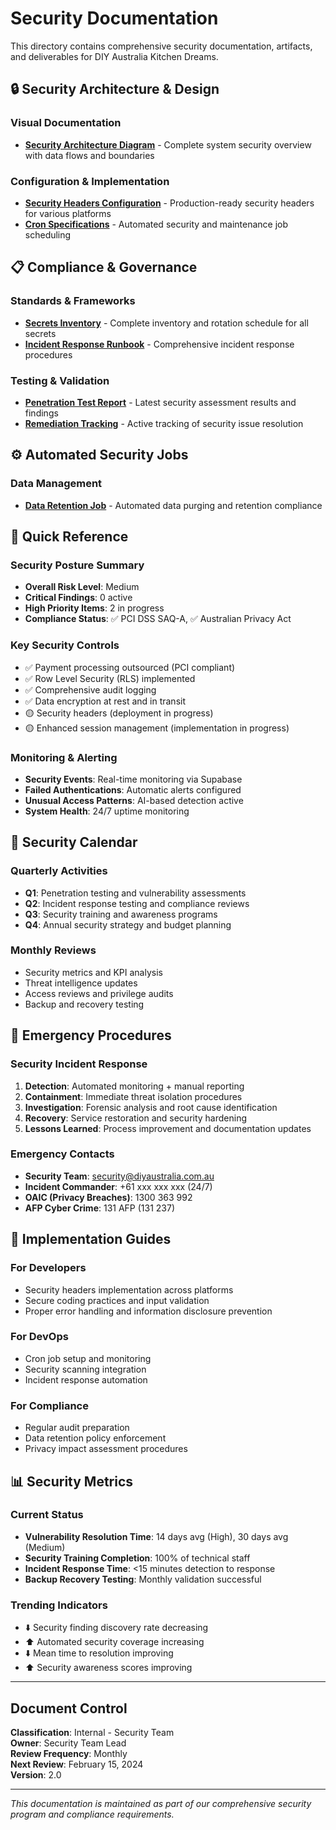 # Security Documentation

This directory contains comprehensive security documentation, artifacts, and deliverables for DIY Australia Kitchen Dreams.

## 🔒 Security Architecture & Design

### Visual Documentation
- **[Security Architecture Diagram](./security-architecture-diagram.png)** - Complete system security overview with data flows and boundaries

### Configuration & Implementation  
- **[Security Headers Configuration](./security-headers-config.ts)** - Production-ready security headers for various platforms
- **[Cron Specifications](./cron-specifications.md)** - Automated security and maintenance job scheduling

## 📋 Compliance & Governance

### Standards & Frameworks
- **[Secrets Inventory](./secrets-inventory.md)** - Complete inventory and rotation schedule for all secrets
- **[Incident Response Runbook](./incident-response-runbook.md)** - Comprehensive incident response procedures

### Testing & Validation
- **[Penetration Test Report](./penetration-test-report.md)** - Latest security assessment results and findings
- **[Remediation Tracking](./remediation-tracking.md)** - Active tracking of security issue resolution

## ⚙️ Automated Security Jobs

### Data Management
- **[Data Retention Job](../supabase/functions/data-retention-job/index.ts)** - Automated data purging and retention compliance

## 🎯 Quick Reference

### Security Posture Summary
- **Overall Risk Level**: Medium
- **Critical Findings**: 0 active
- **High Priority Items**: 2 in progress
- **Compliance Status**: ✅ PCI DSS SAQ-A, ✅ Australian Privacy Act

### Key Security Controls
- ✅ Payment processing outsourced (PCI compliant)
- ✅ Row Level Security (RLS) implemented
- ✅ Comprehensive audit logging
- ✅ Data encryption at rest and in transit
- 🟡 Security headers (deployment in progress)
- 🟡 Enhanced session management (implementation in progress)

### Monitoring & Alerting
- **Security Events**: Real-time monitoring via Supabase
- **Failed Authentications**: Automatic alerts configured
- **Unusual Access Patterns**: AI-based detection active
- **System Health**: 24/7 uptime monitoring

## 📅 Security Calendar

### Quarterly Activities
- **Q1**: Penetration testing and vulnerability assessments
- **Q2**: Incident response testing and compliance reviews
- **Q3**: Security training and awareness programs  
- **Q4**: Annual security strategy and budget planning

### Monthly Reviews
- Security metrics and KPI analysis
- Threat intelligence updates
- Access reviews and privilege audits
- Backup and recovery testing

## 🚨 Emergency Procedures

### Security Incident Response
1. **Detection**: Automated monitoring + manual reporting
2. **Containment**: Immediate threat isolation procedures
3. **Investigation**: Forensic analysis and root cause identification
4. **Recovery**: Service restoration and security hardening
5. **Lessons Learned**: Process improvement and documentation updates

### Emergency Contacts
- **Security Team**: security@diyaustralia.com.au
- **Incident Commander**: +61 xxx xxx xxx (24/7)
- **OAIC (Privacy Breaches)**: 1300 363 992
- **AFP Cyber Crime**: 131 AFP (131 237)

## 🔧 Implementation Guides

### For Developers
- Security headers implementation across platforms
- Secure coding practices and input validation
- Proper error handling and information disclosure prevention

### For DevOps
- Cron job setup and monitoring
- Security scanning integration
- Incident response automation

### For Compliance
- Regular audit preparation
- Data retention policy enforcement
- Privacy impact assessment procedures

## 📊 Security Metrics

### Current Status
- **Vulnerability Resolution Time**: 14 days avg (High), 30 days avg (Medium)
- **Security Training Completion**: 100% of technical staff
- **Incident Response Time**: <15 minutes detection to response
- **Backup Recovery Testing**: Monthly validation successful

### Trending Indicators
- ⬇️ Security finding discovery rate decreasing
- ⬆️ Automated security coverage increasing  
- ⬇️ Mean time to resolution improving
- ⬆️ Security awareness scores improving

---

## Document Control

**Classification**: Internal - Security Team  
**Owner**: Security Team Lead  
**Review Frequency**: Monthly  
**Next Review**: February 15, 2024  
**Version**: 2.0

---

*This documentation is maintained as part of our comprehensive security program and compliance requirements.*